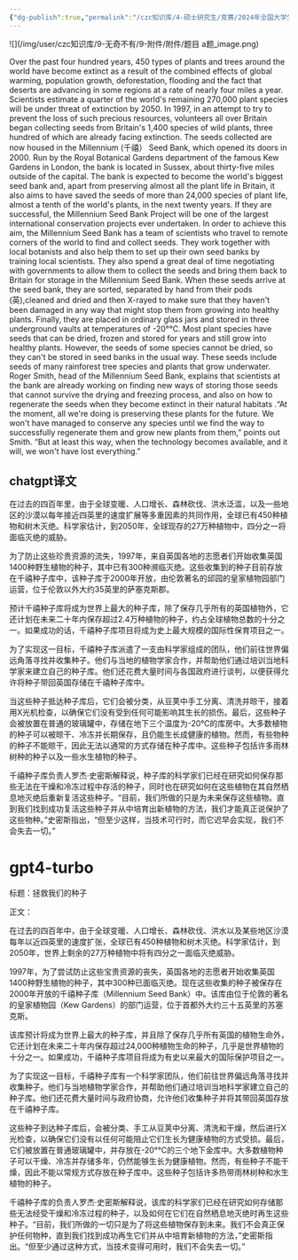 ```yaml
---
{"dg-publish":true,"permalink":"/czc知识库/4-硕士研究生/竞赛/2024年全国大学生英语翻译大赛/题目/题目 a题 英译中/","dgPassFrontmatter":true,"created":"2024-10-19T22:42:46.706+08:00","updated":"2024-12-08T15:19:18.967+08:00"}
---
```



![](/img/user/czc知识库/9-无奇不有/9-附件/附件/题目 a题_image.png)

Over the past four hundred years, 450 types of plants and trees around the world have become extinct as a result of the combined effects of global warming, population growth, deforestation, flooding and the fact that deserts are advancing in some regions at a rate of nearly four miles a year. Scientists estimate a quarter of the world's remaining 270,000 plant species will be under threat of extinction by 2050.
In 1997, in an attempt to try to prevent the loss of such precious resources, volunteers all over Britain began collecting seeds from Britain's 1,400 species of wild plants, three hundred of which are already facing extinction. The seeds collected are now housed in the Millennium (千禧） Seed Bank, which opened its doors in 2000. Run by the Royal Botanical Gardens department of the famous Kew Gardens in London, the bank is located in Sussex, about thirty-five miles outside of the capital.
The bank is expected to become the world's biggest seed bank and, apart from preserving almost all the plant life in Britain, it also aims to have saved the seeds of more than 24,000 species of plant life, almost a tenth of the world's plants, in the next twenty years. If they are successful, the Millennium Seed Bank Project will be one of the largest international conservation projects ever undertaken.
In order to achieve this aim, the Millennium Seed Bank has a team of scientists who travel to remote corners of the world to find and collect seeds. They work together with local botanists and also help them to set up their own seed banks by training local scientists. They also spend a great deal of time negotiating with governments to allow them to collect the seeds and bring them back to Britain for storage in the Millennium Seed Bank.
When these seeds arrive at the seed bank, they are sorted, separated by hand from their pods (英),cleaned and dried and then X-rayed to make sure that they haven't been damaged in any way that might stop them from growing into healthy plants. Finally, they are placed in ordinary glass jars and stored in three underground vaults at temperatures of -20°℃. Most plant species have seeds that can be dried, frozen and stored for years and still grow into healthy plants. However, the seeds of some species cannot be dried, so they can't be stored in seed banks in the usual way. These seeds include seeds of many rainforest tree species and plants that grow underwater.
Roger Smith, head of the Millennium Seed Bank, explains that scientists at the bank are already working on finding new ways of storing those seeds that cannot survive the drying and freezing process, and also on how to regenerate the seeds when they become extinct in their natural habitats .“At the moment, all we're doing is preserving these plants for the future. We won't have managed to conserve any species until we find the way to successfully regenerate them and grow new plants from them,” points out Smith. “But at least this way, when the technology becomes available, and it will, we won't have lost everything.”


## chatgpt译文

在过去的四百年里，由于全球变暖、人口增长、森林砍伐、洪水泛滥，以及一些地区的沙漠以每年接近四英里的速度扩展等多重因素的共同作用，全球已有450种植物和树木灭绝。科学家估计，到2050年，全球现存的27万种植物中，四分之一将面临灭绝的威胁。

为了防止这些珍贵资源的流失，1997年，来自英国各地的志愿者们开始收集英国1400种野生植物的种子，其中已有300种濒临灭绝。这些收集到的种子目前存放在千禧种子库中，该种子库于2000年开放，由伦敦著名的邱园的皇家植物园部门运营，位于伦敦以外大约35英里的萨塞克斯郡。

预计千禧种子库将成为世界上最大的种子库，除了保存几乎所有的英国植物外，它还计划在未来二十年内保存超过2.4万种植物的种子，约占全球植物总数的十分之一。如果成功的话，千禧种子库项目将成为史上最大规模的国际性保育项目之一。

为了实现这一目标，千禧种子库派遣了一支由科学家组成的团队，他们前往世界偏远角落寻找并收集种子。他们与当地的植物学家合作，并帮助他们通过培训当地科学家来建立自己的种子库。他们还花费大量时间与各国政府进行谈判，以便获得允许将种子带回英国存储在千禧种子库中。

当这些种子抵达种子库后，它们会被分类，从豆荚中手工分离、清洗并晾干，接着用X光机检查，以确保它们没有受到任何可能影响其生长的损伤。最后，这些种子会被放置在普通的玻璃罐中，存储在地下三个温度为-20℃的库房中。大多数植物的种子可以被晾干、冷冻并长期保存，且仍能生长成健康的植物。然而，有些物种的种子不能晾干，因此无法以通常的方式存储在种子库中。这些种子包括许多雨林树种的种子以及一些水生植物的种子。

千禧种子库负责人罗杰·史密斯解释说，种子库的科学家们已经在研究如何保存那些无法在干燥和冷冻过程中存活的种子，同时也在研究如何在这些植物在其自然栖息地灭绝后重新复活这些种子。“目前，我们所做的只是为未来保存这些植物。直到我们找到成功复活这些种子并从中培育出新植物的方法，我们才能真正说保护了这些物种。”史密斯指出，“但至少这样，当技术可行时，而它迟早会实现，我们不会失去一切。”

# gpt4-turbo

标题：拯救我们的种子

正文：

在过去的四百年中，由于全球变暖、人口增长、森林砍伐、洪水以及某些地区沙漠每年以近四英里的速度扩张，全球已有450种植物和树木灭绝。科学家估计，到2050年，世界上剩余的27万种植物中将有四分之一面临灭绝威胁。

1997年，为了尝试防止这些宝贵资源的丧失，英国各地的志愿者开始收集英国1400种野生植物的种子，其中300种已面临灭绝。现在这些收集的种子被保存在2000年开放的千禧种子库（Millennium Seed Bank）中。该库由位于伦敦的著名的皇家植物园（Kew Gardens）的部门运营，位于首都外大约三十五英里的苏塞克斯。

该库预计将成为世界上最大的种子库，并且除了保存几乎所有英国的植物生命外，它还计划在未来二十年内保存超过24,000种植物生命的种子，几乎是世界植物的十分之一。如果成功，千禧种子库项目将成为有史以来最大的国际保护项目之一。

为了实现这一目标，千禧种子库有一个科学家团队，他们前往世界偏远角落寻找并收集种子。他们与当地植物学家合作，并帮助他们通过培训当地科学家建立自己的种子库。他们还花费大量时间与政府协商，允许他们收集种子并将其带回英国存放在千禧种子库。

这些种子到达种子库后，会被分类、手工从豆荚中分离、清洗和干燥，然后进行X光检查，以确保它们没有以任何可能阻止它们生长为健康植物的方式受损。最后，它们被放置在普通玻璃罐中，并存放在-20°℃的三个地下金库中。大多数植物种子可以干燥、冷冻并存储多年，仍然能够生长为健康植物。然而，有些种子不能干燥，因此不能以常规方式存放在种子库中。这些种子包括许多热带雨林树种和水生植物的种子。

千禧种子库的负责人罗杰·史密斯解释说，该库的科学家们已经在研究如何存储那些无法经受干燥和冷冻过程的种子，以及如何在它们在自然栖息地灭绝时再生这些种子。“目前，我们所做的一切只是为了将这些植物保存到未来。我们不会真正保护任何物种，直到我们找到成功再生它们并从中培育新植物的方法，”史密斯指出。“但至少通过这种方式，当技术变得可用时，我们不会失去一切。”

